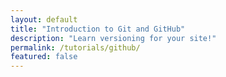 ```yaml
---
layout: default
title: "Introduction to Git and GitHub"
description: "Learn versioning for your site!"
permalink: /tutorials/github/
featured: false 
---
```


